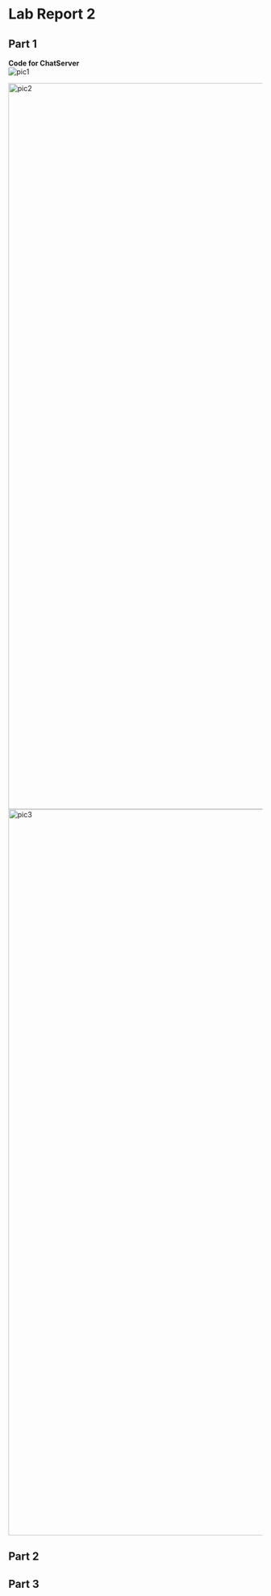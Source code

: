 # Lab Report 2

## Part 1

**Code for ChatServer**\
![pic1](https://github.com/SatvikN/cse15l-lab-reports/assets/108087443/7b1d1a59-d871-487e-a658-4f837e41fd71)

<img width="1440" alt="pic2" src="https://github.com/SatvikN/cse15l-lab-reports/assets/108087443/557d3240-6d09-4b40-98b0-03664a5d0047">

<img width="1440" alt="pic3" src="https://github.com/SatvikN/cse15l-lab-reports/assets/108087443/ea8ca23a-79b3-4132-9542-60c2c1eb664a">

## Part 2

## Part 3
